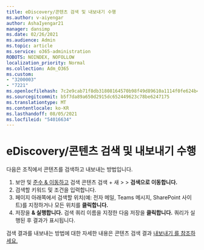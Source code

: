 ```yaml
---
title: eDiscovery/콘텐츠 검색 및 내보내기 수행
ms.author: v-aiyengar
author: AshaIyengar21
manager: dansimp
ms.date: 02/26/2021
ms.audience: Admin
ms.topic: article
ms.service: o365-administration
ROBOTS: NOINDEX, NOFOLLOW
localization_priority: Normal
ms.collection: Adm_O365
ms.custom:
- "3200003"
- "7221"
ms.openlocfilehash: 7c2e9cab71f8db31808164570b98f49d89610a1114f0fe624b4e6295c2b5d86d
ms.sourcegitcommit: b5f7da89a650d2915dc652449623c78be6247175
ms.translationtype: MT
ms.contentlocale: ko-KR
ms.lasthandoff: 08/05/2021
ms.locfileid: "54016634"
---
```

# <a name="perform-an-ediscoverycontent-search-and-export"></a>eDiscovery/콘텐츠 검색 및 내보내기 수행

다음은 조직에서 콘텐츠를 검색하고 내보내는 방법입니다.

1. 보안 및 [준수 & 이동하고](https://go.microsoft.com/fwlink/?linkid=2086958) 검색 콘텐츠 검색 + 새  >    >  **검색으로 이동합니다.**
1. 검색할 키워드 및 조건을 입력합니다.
1. 페이지 아래쪽에서 검색할 위치(예: 전자 메일, Teams 메시지, SharePoint 사이트)를 지정하거나 모든 위치를 **클릭합니다.**
1. 저장을 **& 실행합니다.** 검색 쿼리 이름을 지정한 다음 저장을 **클릭합니다.** 쿼리가 실행된 후 결과가 표시됩니다.

검색 결과를 내보내는 방법에 대한 자세한 내용은 콘텐츠 검색 결과 [내보내기 를 참조하세요.](https://go.microsoft.com/fwlink/?linkid=2102118)

